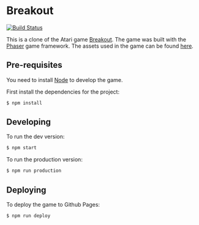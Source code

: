 # Breakout

[![Build Status](https://travis-ci.org/dongy7/Breakout.svg?branch=master)](https://travis-ci.org/dongy7/Breakout)

This is a clone of the Atari game [Breakout](https://en.wikipedia.org/wiki/Breakout_(video_game)).
The game was built with the [Phaser](https://phaser.io/) game framework.
The assets used in the game can be found [here](http://kenney.nl/assets/puzzle-pack).

## Pre-requisites

You need to install [Node](https://nodejs.org/) to develop the game.

First install the dependencies for the project:

```sh
$ npm install
```

## Developing

To run the dev version:

```sh
$ npm start
```

To run the production version:

```sh
$ npm run production
```

## Deploying

To deploy the game to Github Pages:

```sh
$ npm run deploy
```
